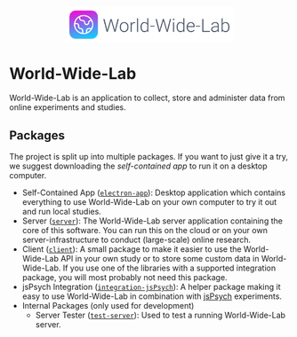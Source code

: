 <p align="center">
  <img alt="The World-Wide-Lab Logo" src="img/logo.svg" width="60%" align="center">
</p>

# World-Wide-Lab

World-Wide-Lab is an application to collect, store and administer data from online experiments and studies.

## Packages

The project is split up into multiple packages. If you want to just give it a try, we suggest downloading the _self-contained app_ to run it on a desktop computer.

- Self-Contained App ([`electron-app`](./electron-app/)): Desktop application which contains everything to use World-Wide-Lab on your own computer to try it out and run local studies.
- Server ([`server`](./packages/server/)): The World-Wide-Lab server application containing the core of this software. You can run this on the cloud or on your own server-infrastructure to conduct (large-scale) online research.
- Client ([`client`](./packages/client/)): A small package to make it easier to use the World-Wide-Lab API in your own study or to store some custom data in World-Wide-Lab. If you use one of the libraries with a supported integration package, you will most probably not need this package.
- jsPsych Integration ([`integration-jsPsych`](./packages/integration-jsPsych/)): A helper package making it easy to use World-Wide-Lab in combination with [jsPsych](https://www.jspsych.org/) experiments.
- Internal Packages (only used for development)
  - Server Tester ([`test-server`](./packages/test-server/)): Used to test a running World-Wide-Lab server.
